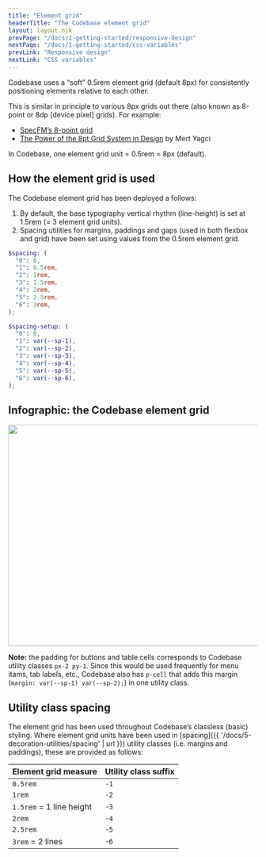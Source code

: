 ```yaml
---
title: "Element grid"
headerTitle: "The Codebase element grid"
layout: layout.njk
prevPage: "/docs/1-getting-started/responsive-design"
nextPage: "/docs/1-getting-started/css-variables"
prevLink: "Responsive design"
nextLink: "CSS variables"
---
```


Codebase uses a “soft” 0.5rem element grid (default 8px) for consistently positioning elements relative to each other.

This is similar in principle to various 8px grids out there (also known as 8-point or 8dp [device pixel] grids). For example:

* [SpecFM’s 8-point grid](https://spec.fm/specifics/8-pt-grid)
* [The Power of the 8pt Grid System in Design](https://medium.com/@mertyagci/the-power-of-the-8pt-grid-system-in-design-1c9dbc683ad8) by Mert Yagci

<p class="my-6 b-thin b-blue-300 rounded p-cell bg-blue-100">
In Codebase, one element grid unit = 0.5rem = 8px (default).
</p>


## How the element grid is used

The Codebase element grid has been deployed a follows:

1. By default, the base typography vertical rhythm (line-height) is set at 1.5rem (= 3 element grid units).
2. Spacing utilities for margins, paddings and gaps (used in both flexbox and grid) have been set using values from the 0.5rem element grid.

```scss
$spacing: (
  "0": 0,
  "1": 0.5rem,
  "2": 1rem,
  "3": 1.5rem,
  "4": 2rem,
  "5": 2.5rem,
  "6": 3rem,
);

$spacing-setup: (
  "0": 0,
  "1": var(--sp-1),
  "2": var(--sp-2),
  "3": var(--sp-3),
  "4": var(--sp-4),
  "5": var(--sp-5),
  "6": var(--sp-6),
);
```

## Infographic: the Codebase element grid

<div class="my-6">
<img src="{{ '/img/element-grid.svg' | url }}" width="736" height="446">
</div>

**Note:** the padding for buttons and table cells corresponds to Codebase utility classes `px-2 py-1`. Since this would be used frequently for menu itams, tab labels, etc., Codebase also has `p-cell` that adds this margin (`margin: var(--sp-1) var(--sp-2);`) in one utility class.

## Utility class spacing

The element grid has been used throughout Codebase’s classless (basic) styling. Where element grid units have been used in [spacing]({{ '/docs/5-decoration-utilities/spacing' | url }}) utility classes (i.e. margins and paddings), these are provided as follows:

<table class="table">
  <thead>
    <tr>
      <th>Element grid measure</th>
      <th>Utility class suffix</th>
    </tr>
  </thead>
  <tbody>
    <tr>
      <td><code>0.5rem</code></td>
      <td><code>-1</code></td>
    </tr>
    <tr>
      <td><code>1rem</code></td>
      <td><code>-2</code></td>
    </tr>
    <tr>
      <td><code>1.5rem</code> = 1 line height</td>
      <td><code>-3</code></td>
    </tr>
    <tr>
      <td><code>2rem</code></td>
      <td><code>-4</code></td>
    </tr>
    <tr>
      <td><code>2.5rem</code></td>
      <td><code>-5</code></td>
    </tr>
    <tr>
      <td><code>3rem</code> = 2 lines</td>
      <td><code>-6</code></td>
    </tr>
  </tbody>
</table>